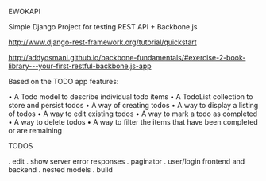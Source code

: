 EWOKAPI

Simple Django Project for testing REST API + Backbone.js

http://www.django-rest-framework.org/tutorial/quickstart

http://addyosmani.github.io/backbone-fundamentals/#exercise-2-book-library---your-first-restful-backbone.js-app

Based on the TODO app features:

• A Todo model to describe individual todo items
• A TodoList collection to store and persist todos
• A way of creating todos
• A way to display a listing of todos
• A way to edit existing todos
• A way to mark a todo as completed
• A way to delete todos
• A way to filter the items that have been completed or are remaining

TODOS

. edit
. show server error responses 
. paginator
. user/login frontend and backend
. nested models
. build